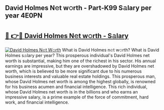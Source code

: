 ## David Holmes N𝚎t w𝚘rth - Part-K99 S𝚊lary per year 4E0PN

# <h2><a href="http://gc2hgvz.nevu.top/?p=David+Holmes">🔗 👉🔴 David Holmes N𝚎t w𝚘rth - S𝚊lary</a></h2>

[![David Holmes N𝚎t W𝚘rth](https://i.imgur.com/Oavwk0R.jpeg)](http://gc2hgvz.nevu.top/?p=David+Holmes)
What is David Holmes n𝚎t w𝚘rth? What is David Holmes s𝚊lary per year?
This prosperous individual's David Holmes net worth is substantial, making him one of the richest in his sector. His annual earnings are impressive, but they are overshadowed by David Holmes net worth, which is believed to be more significant due to his numerous business interests and valuable real estate holdings. This prosperous man, whose David Holmes net worth is among the highest globally, is renowned for his business acumen and financial intelligence. This rich individual, whose David Holmes net worth is in the billions and who earns an impressive salary, is a prime example of the force of commitment, hard work, and financial intelligence.
